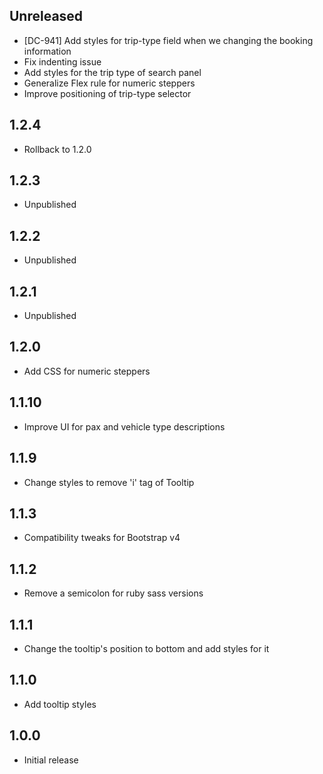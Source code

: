 ## Unreleased

* [DC-941] Add styles for trip-type field when we changing the booking information
* Fix indenting issue
* Add styles for the trip type of search panel
* Generalize Flex rule for numeric steppers
* Improve positioning of trip-type selector

## 1.2.4

* Rollback to 1.2.0

## 1.2.3

* Unpublished

## 1.2.2

* Unpublished

## 1.2.1

* Unpublished

## 1.2.0

* Add CSS for numeric steppers

## 1.1.10

* Improve UI for pax and vehicle type descriptions

## 1.1.9

* Change styles to remove 'i' tag of Tooltip

## 1.1.3

* Compatibility tweaks for Bootstrap v4

## 1.1.2

* Remove a semicolon for ruby sass versions

## 1.1.1

* Change the tooltip's position to bottom and add styles for it

## 1.1.0

* Add tooltip styles

## 1.0.0

* Initial release
